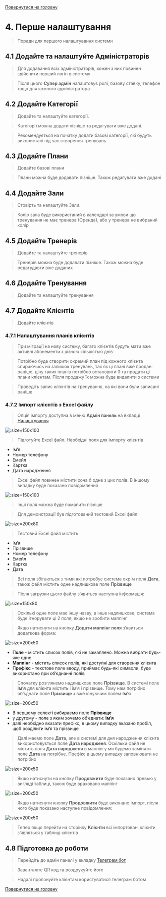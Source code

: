 [Повернутися на головну](/)

# 4. Перше налаштування

> Поради для першого налаштування системи

## 4.1 Додайте та налаштуйте Адміністраторів

> Для додавання всіх адміністраторів, кожен з них повинен здійснити перший логін в систему

> Після цього **Супер адмін** налаштовує ролі, базову ставку, телефон тощо для кожного адміністратора

## 4.2 Додайте Категорії

> Додайте та налаштуйте категорії.

> Категорії можна додати пізніше та редагувати вже додані.

> Рекомендується на початку додати базові категорії, які будуть використані під час створення тренувань

## 4.3 Додайте Плани

> Додайте базові плани

> Плани можна буде додавати пізніше. Також редагувати вже додані

## 4.4 Додайте Зали

> Стовірть та налаштуйте Зали.

> Колір зала буде використаний в календарі за умови що тренування не має тренера (Оренда), або у тренера не вибраний колір

## 4.5 Додайте Тренерів

> Додайте та налаштуйте тренерів

> Тренерів можна буде додавати пізніше. Також можна буде редагудавти вже доданих

## 4.6 Додайте Тренування

> Додайте та налаштуйте тренування

## 4.7 Додайте Клієнтів

> Додайте клієнтів

### 4.7.1 Налаштування планів клієнтів

> При міграції на нову систему, багато клієнтів будуть мати вже активні абонементи з різною кількістью днів

> Потрібно буде створити окремий план під кожного клієнта спираючись на залишок тренувань, так як ці плані вже продані раніше, ціну таких планів потрібно встановити 0 та продати ці плани клієнтам. Після продажу їх можна буде видалити з системи

> Проведіть запис клієнтів на тренування, на які вони були записані раніше

### 4.7.2 Імпорт клієнтів з Excel файлу

> Опція імпорту доступна в меню **Адмін панель** на вкладці [Налаштування](/login/settings)

![](../_media/admin-panel-settings-prro.png ':size=150x100')

> Підготуйте Excel файл. Необхідні поля для імпорту клієнтів

- Імʼя
- Номер телефону
- Емейл
- Картка
- Дата народження

> Excel файл повинен містити хоча б одне з цих полів. В іншому випадку буде показано повідомлення

![](../_media/import-error.png ':size=150x100')

> Інші поля можна буде помапити пізніше

> Для демонстрації був підготований тестовий Excel файл

![](../_media/import-simple-xls.png ':size=200x80')

> Тестовий Excel файл містить

- Імʼя
- Прізвище
- Номер телефону
- Емейл
- Картка
- Дата

> Всі поля збігаються з тими які потребує система окрім поля **Дата**, також файл містить одне надлишкове поле **Прізвище**

> Після загрузки цього файлу зʼявиться наступна інформація:

![](../_media/import-mapping-step.png ':size=150x80')

> Оскількі одне поле має іншу назву, а інше надлишкове, система буде ігнорувати ці 2 поля, якщо не зробити маппінг

> Якщо натиснути на кнопку **Додати маппінг поля** зʼявиться додаткова форма:

![](../_media/import-mapping-step-1.png ':size=200x50')

- **Поле** - містить список полів, які не замаплено. Можна вибрати будь-яке одне
- **Маппінг** - містить список полів, які доступні для створення клієнта
- **Префікс** - текстове поле вводу, приймає будь-які символи, буде використано при обʼєднанні полів

> Спочатку розглянемо надлишкове поле **Прізвище**. В системі поле **Імʼя** для клієнта містить і імʼя і прізвище. Тому нам потрібно обʼєднати поле **Прізвище** з вже існуючим полем **Імʼя**

![](../_media/import-mapping-step-2.png ':size=200x50')

- В першому селекті вибираємо поле **Прізвище**
- у другому - поле з яким хочемо обʼєднати: **Імʼя**
- далі необхідно вказати префікс, в цьому випадку вказано пробіл, щоб розділити імʼя та прізвище

> Далі маємо поле **Дата**, але в системі для дня народження клієнта використовується поле **Дата народженя**. Оскільки файл не містить поля **Дата народженя** в маппінгу ми будемо заміняти поле **Дата** на потрібне. Префікс в цьому випадку заповнювати не потрібно

![](../_media/import-mapping-step-3.png ':size=200x50')

> Якщо натиснути на кнопку **Продовжити** буде показано превью у вигляді таблиці, також буде враховано маппінг

![](../_media/import-preview-step.png ':size=200x50')

> Якщо натиснути кнопку **Продовжити** буде виконано імпорт, після чого буде показано наступне повідомлення:

![](../_media/import-success.png ':size=200x50')

> Тепер якщо перейти на сторінку **Клієнти** всі імпортовані клієнти зʼявляться у таблиці клієнтів


## 4.8 Підготовка до роботи

> Перейдіть до адмін панелі у вкладку [Телеграм бот](/login/telegram-bot)

> Завантажте QR код та роздрукуйте його

> Надалі пропонуйте клієнтам користуватися телеграм ботом

[Повернутися на головну](/)


